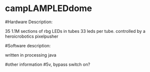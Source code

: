 # campLAMPLEDdome

#Hardware Description:

35 1.1M sections of rbg LEDs in tubes
33 leds per tube.
controlled by a heroicrobotics pixelpusher

#Software description:

written in processing java

#other information
#5v, bypass switch on?

